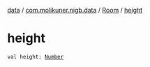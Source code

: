 [data](../../index.md) / [com.molikuner.nigb.data](../index.md) / [Room](index.md) / [height](./height.md)

# height

`val height: `[`Number`](https://kotlinlang.org/api/latest/jvm/stdlib/kotlin/-number/index.html)